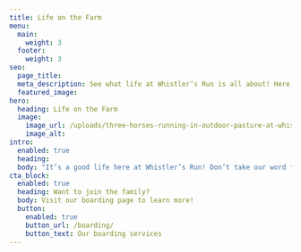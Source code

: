 ```yaml
---
title: Life on the Farm
menu:
  main:
    weight: 3
  footer:
    weight: 3
seo:
  page_title:
  meta_description: See what life at Whistler’s Run is all about! Here, you’ll find photos from our staff and boarders.
  featured_image:
hero:
  heading: Life on the Farm
  image:
    image_url: /uploads/three-horses-running-in-outdoor-pasture-at-whistlers-run.jpg
    image_alt:
intro:
  enabled: true
  heading:
  body: "It’s a good life here at Whistler’s Run! Don’t take our word for it—see for yourself. Boarders, add your photos to the page using #WhistlersRun on Instagram and Facebook."
cta_block:
  enabled: true
  heading: Want to join the family?
  body: Visit our boarding page to learn more!
  button:
    enabled: true
    button_url: /boarding/
    button_text: Our boarding services
---
```

